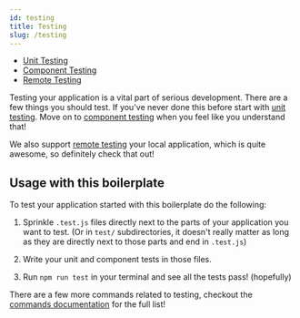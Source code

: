 ```yaml
---
id: testing
title: Testing
slug: /testing
---
```


- [Unit Testing](/docs/testing/unit-testing)
- [Component Testing](/docs/testing/component-testing)
- [Remote Testing](/docs/testing/remote-testing)

Testing your application is a vital part of serious development. There are a few
things you should test. If you've never done this before start with [unit testing](/docs/testing/unit-testing).
Move on to [component testing](/docs/testing/component-testing) when you feel like you
understand that!

We also support [remote testing](/docs/testing/remote-testing) your local application,
which is quite awesome, so definitely check that out!

## Usage with this boilerplate

To test your application started with this boilerplate do the following:

1.  Sprinkle `.test.js` files directly next to the parts of your application you
    want to test. (Or in `test/` subdirectories, it doesn't really matter as long
    as they are directly next to those parts and end in `.test.js`)

1.  Write your unit and component tests in those files.

1.  Run `npm run test` in your terminal and see all the tests pass! (hopefully)

There are a few more commands related to testing, checkout the [commands documentation](../general/commands.md#testing)
for the full list!
